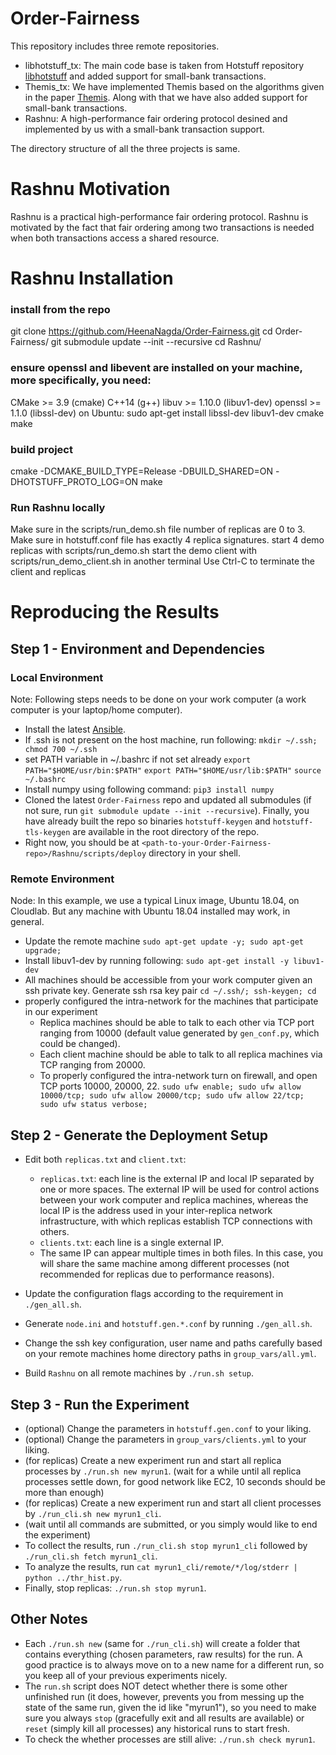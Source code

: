 # Order-Fairness

This repository includes three remote repositories. 
* libhotstuff_tx: 
The main code base is taken from Hotstuff repository [libhotstuff](https://github.com/hot-stuff/libhotstuff.git) and 
added support for small-bank transactions.
* Themis_tx: 
We have implemented Themis based on the algorithms given in the paper [Themis](https://www.cs.cornell.edu/~mahimna/themis.pdf). 
Along with that we have also added support for small-bank transactions.
* Rashnu: 
A high-performance fair ordering protocol desined and implemented by us 
with a small-bank transaction support.

The directory structure of all the three projects is same.

# Rashnu Motivation

Rashnu is a practical high-performance fair ordering
protocol. Rashnu is motivated by the fact that fair ordering among
two transactions is needed when both transactions access a shared
resource.


# Rashnu Installation

### install from the repo
git clone https://github.com/HeenaNagda/Order-Fairness.git
cd Order-Fairness/
git submodule update --init --recursive
cd Rashnu/

### ensure openssl and libevent are installed on your machine, more specifically, you need:
CMake >= 3.9 (cmake)
C++14 (g++)
libuv >= 1.10.0 (libuv1-dev)
openssl >= 1.1.0 (libssl-dev)
on Ubuntu: sudo apt-get install libssl-dev libuv1-dev cmake make

### build project
cmake -DCMAKE_BUILD_TYPE=Release -DBUILD_SHARED=ON -DHOTSTUFF_PROTO_LOG=ON
make

### Run Rashnu locally
Make sure in the scripts/run_demo.sh file number of replicas are 0 to 3.
Make sure in hotstuff.conf file has exactly 4 replica signatures.
start 4 demo replicas with scripts/run_demo.sh
start the demo client with scripts/run_demo_client.sh in another terminal
Use Ctrl-C to terminate the client and replicas

# Reproducing the Results

## Step 1 - Environment and Dependencies

### Local Environment

Note: Following steps needs to be done on your work computer (a
  work computer is your laptop/home computer).

* Install the latest [Ansible](https://docs.ansible.com/ansible/latest/installation_guide/intro_installation.html).
* If .ssh is not present on the host machine, run following: 
  ``mkdir ~/.ssh; chmod 700 ~/.ssh``
* set PATH variable in ~/.bashrc if not set already 
  ``export PATH="$HOME/usr/bin:$PATH"``
  ``export PATH="$HOME/usr/lib:$PATH"``
  ``source ~/.bashrc``
* Install numpy using following command:
  ``pip3 install numpy``
* Cloned the latest ``Order-Fairness`` repo and
  updated all submodules (if not sure, run ``git submodule update --init
  --recursive``). Finally, you have already built the repo so binaries
  ``hotstuff-keygen`` and ``hotstuff-tls-keygen`` are available in the root
  directory of the repo.
* Right now, you should be at ``<path-to-your-Order-Fairness-repo>/Rashnu/scripts/deploy`` directory in your shell.

### Remote Environment

Node: In this example, we use a typical Linux image, Ubuntu 18.04, on Cloudlab.
But any machine with Ubuntu 18.04 installed may work, in general.

* Update the remote machine
  ``sudo apt-get update -y; sudo apt-get upgrade;``
* Install libuv1-dev by running following:
  ``sudo apt-get install -y libuv1-dev``
* All machines should be accessible from your work computer given an ssh private key. Generate ssh rsa key pair
  ``cd ~/.ssh/; ssh-keygen; cd``
* properly configured the intra-network for the
  machines that participate in our experiment
  + Replica machines should be able to talk to each other via TCP port ranging
  from 10000 (default value generated by ``gen_conf.py``, which could
  be changed). 
  + Each client machine should be able to talk to all replica machines via TCP
  ranging from 20000.
  + To properly configured the intra-network turn on firewall, and open TCP ports 10000, 20000, 22.
  ``sudo ufw enable; sudo ufw allow 10000/tcp; sudo ufw allow 20000/tcp; sudo ufw allow 22/tcp; sudo ufw status verbose;``

## Step 2 - Generate the Deployment Setup

* Edit both ``replicas.txt`` and ``client.txt``:

  + ``replicas.txt``: each line is the external IP and local IP separated by
    one or more spaces. The external IP will be used for control actions
    between your work computer and replica machines, whereas the local IP is
    the address used in your inter-replica network infrastructure, with which
    replicas establish TCP connections with others.
  + ``clients.txt``: each line is a single external IP.
  + The same IP can appear multiple times in both files. In this case, you will
    share the same machine among different processes (not recommended for
    replicas due to performance reasons).
* Update the configuration flags according to the requirement in ``./gen_all.sh``.
* Generate ``node.ini`` and ``hotstuff.gen.*.conf`` by running ``./gen_all.sh``.
* Change the ssh key configuration, user name and paths carefully based on your remote machines home directory paths in ``group_vars/all.yml``.
* Build ``Rashnu`` on all remote machines by ``./run.sh setup``.

## Step 3 - Run the Experiment

* (optional) Change the parameters in ``hotstuff.gen.conf`` to your liking.
* (optional) Change the parameters in ``group_vars/clients.yml`` to your liking.
* (for replicas) Create a new experiment run and start all replica processes by ``./run.sh new myrun1``.
 (wait for a while until all replica processes settle down, for good network like EC2, 10 seconds should be more than enough)
* (for replicas) Create a new experiment run and start all client processes by ``./run_cli.sh new myrun1_cli``.
* (wait until all commands are submitted, or you simply would like to end the experiment)
* To collect the results, run ``./run_cli.sh stop myrun1_cli`` followed by ``./run_cli.sh fetch myrun1_cli``.
* To analyze the results, run ``cat myrun1_cli/remote/*/log/stderr | python ../thr_hist.py``.
* Finally, stop replicas: ``./run.sh stop myrun1``.

## Other Notes

* Each ``./run.sh new`` (same for ``./run_cli.sh``) will create a folder that
  contains everything (chosen parameters, raw results) for the run. A good
  practice is to always move on to a new name for a different run, so you keep
  all of your previous experiments nicely.
* The ``run.sh`` script does NOT detect whether there is some other unfinished
  run (it does, however, prevents you from messing up the state of the same run,
  given the id like "myrun1"), so you need to make sure you always ``stop``
  (gracefully exit and all results are available) or ``reset`` (simply kill all
  processes) any historical runs to start fresh.
* To check the whether processes are still alive: ``./run.sh check myrun1``.

